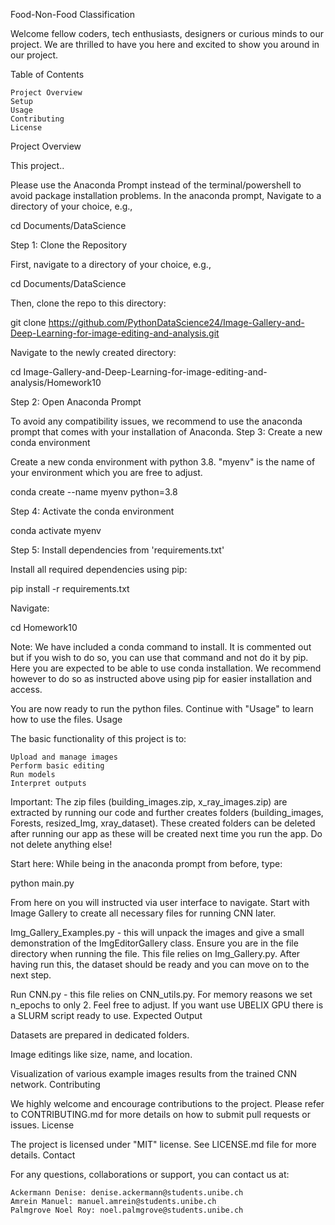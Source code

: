 Food-Non-Food Classification

Welcome fellow coders, tech enthusiasts, designers or curious minds to our project. We are thrilled to have you here and excited to show you around in our project.

Table of Contents

    Project Overview
    Setup
    Usage
    Contributing
    License

Project Overview

This project..

Please use the Anaconda Prompt instead of the terminal/powershell to avoid package installation problems. In the anaconda prompt, Navigate to a directory of your choice, e.g.,

cd Documents/DataScience

Step 1: Clone the Repository

First, navigate to a directory of your choice, e.g.,

cd Documents/DataScience

Then, clone the repo to this directory:

git clone https://github.com/PythonDataScience24/Image-Gallery-and-Deep-Learning-for-image-editing-and-analysis.git

Navigate to the newly created directory:

cd Image-Gallery-and-Deep-Learning-for-image-editing-and-analysis/Homework10

Step 2: Open Anaconda Prompt

To avoid any compatibility issues, we recommend to use the anaconda prompt that comes with your installation of Anaconda.
Step 3: Create a new conda environment

Create a new conda environment with python 3.8. "myenv" is the name of your environment which you are free to adjust.

conda create --name myenv python=3.8

Step 4: Activate the conda environment

conda activate myenv

Step 5: Install dependencies from 'requirements.txt'

Install all required dependencies using pip:

pip install -r requirements.txt

Navigate:

cd Homework10

Note: We have included a conda command to install. It is commented out but if you wish to do so, you can use that command and not do it by pip. Here you are expected to be able to use conda installation. We recommend however to do so as instructed above using pip for easier installation and access.

You are now ready to run the python files. Continue with "Usage" to learn how to use the files.
Usage

The basic functionality of this project is to:

    Upload and manage images
    Perform basic editing
    Run models
    Interpret outputs

Important: The zip files (building_images.zip, x_ray_images.zip) are extracted by running our code and further creates folders (building_images, Forests, resized_Img, xray_dataset). These created folders can be deleted after running our app as these will be created next time you run the app. Do not delete anything else!

Start here: While being in the anaconda prompt from before, type:

python main.py

From here on you will instructed via user interface to navigate. Start with Image Gallery to create all necessary files for running CNN later.

Img_Gallery_Examples.py - this will unpack the images and give a small demonstration of the ImgEditorGallery class. Ensure you are in the file directory when running the file. This file relies on Img_Gallery.py. After having run this, the dataset should be ready and you can move on to the next step.

Run CNN.py - this file relies on CNN_utils.py. For memory reasons we set n_epochs to only 2. Feel free to adjust. If you want use UBELIX GPU there is a SLURM script ready to use.
Expected Output

Datasets are prepared in dedicated folders.

Image editings like size, name, and location.

Visualization of various example images results from the trained CNN network.
Contributing

We highly welcome and encourage contributions to the project. Please refer to CONTRIBUTING.md for more details on how to submit pull requests or issues.
License

The project is licensed under "MIT" license. See LICENSE.md file for more details.
Contact

For any questions, collaborations or support, you can contact us at:

    Ackermann Denise: denise.ackermann@students.unibe.ch
    Amrein Manuel: manuel.amrein@students.unibe.ch
    Palmgrove Noel Roy: noel.palmgrove@students.unibe.ch

